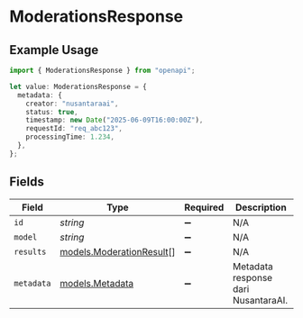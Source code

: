 # ModerationsResponse

## Example Usage

```typescript
import { ModerationsResponse } from "openapi";

let value: ModerationsResponse = {
  metadata: {
    creator: "nusantaraai",
    status: true,
    timestamp: new Date("2025-06-09T16:00:00Z"),
    requestId: "req_abc123",
    processingTime: 1.234,
  },
};
```

## Fields

| Field                                                      | Type                                                       | Required                                                   | Description                                                |
| ---------------------------------------------------------- | ---------------------------------------------------------- | ---------------------------------------------------------- | ---------------------------------------------------------- |
| `id`                                                       | *string*                                                   | :heavy_minus_sign:                                         | N/A                                                        |
| `model`                                                    | *string*                                                   | :heavy_minus_sign:                                         | N/A                                                        |
| `results`                                                  | [models.ModerationResult](../models/moderationresult.md)[] | :heavy_minus_sign:                                         | N/A                                                        |
| `metadata`                                                 | [models.Metadata](../models/metadata.md)                   | :heavy_minus_sign:                                         | Metadata response dari NusantaraAI.                        |